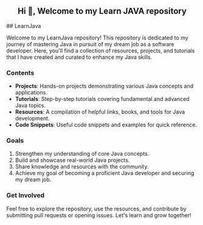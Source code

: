 <h2 align="center">Hi 👋, Welcome to my Learn JAVA repository</h2>
## LearnJava

Welcome to my LearnJava repository! This repository is dedicated to my journey of mastering Java in pursuit of my dream job as a software developer. Here, you'll find a collection of resources, projects, and tutorials that I have created and curated to enhance my Java skills.

### Contents

- **Projects**: Hands-on projects demonstrating various Java concepts and applications.
- **Tutorials**: Step-by-step tutorials covering fundamental and advanced Java topics.
- **Resources**: A compilation of helpful links, books, and tools for Java development.
- **Code Snippets**: Useful code snippets and examples for quick reference.

### Goals

1. Strengthen my understanding of core Java concepts.
2. Build and showcase real-world Java projects.
3. Share knowledge and resources with the community.
4. Achieve my goal of becoming a proficient Java developer and securing my dream job.

### Get Involved

Feel free to explore the repository, use the resources, and contribute by submitting pull requests or opening issues. Let's learn and grow together!
